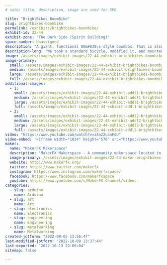 ```yaml
---
# note: title, description, image are used for SEO

title: "BrightBikes BoomBike"
slug: brightbikes-boombike
permalink: /exhibits/brightbikes-boombike/
exhibit-id: 22-44
exhibit-zone: "The Dark Side (Spirit Building)"
space-number: Unassigned
description: "A giant, functional 80&#039;s style boombox. That is also a bike!"
description-long: "We took a standard bicycle, modified it, and mounted a giant, functional 80&#039;s style boombox to the front. The BoomBike features a 900 watt sound system, and more than 16,000 LEDS!"
image: /assets/images/exhibit-images/22-44-exhibit-brightbikes-boombike-boombike1-large.png
image-primary: 
  small: /assets/images/exhibit-images/22-44-exhibit-brightbikes-boombike-boombike1-small.png
  medium: /assets/images/exhibit-images/22-44-exhibit-brightbikes-boombike-boombike1-medium.png
  large: /assets/images/exhibit-images/22-44-exhibit-brightbikes-boombike-boombike1-large.png
  full: /assets/images/exhibit-images/22-44-exhibit-brightbikes-boombike-boombike1-full.png
additional-images: 
  - 1:
    small: /assets/images/exhibit-images/22-44-exhibit-addl1-brightbikes-boombike-boombike2-small.jpg
    medium: /assets/images/exhibit-images/22-44-exhibit-addl1-brightbikes-boombike-boombike2-medium.jpg
    large: /assets/images/exhibit-images/22-44-exhibit-addl1-brightbikes-boombike-boombike2-large.jpg
    full: /assets/images/exhibit-images/22-44-exhibit-addl1-brightbikes-boombike-boombike2-full.jpg
  - 2:
    small: /assets/images/exhibit-images/22-44-exhibit-addl2-brightbikes-boombike-boombike3-small.jpg
    medium: /assets/images/exhibit-images/22-44-exhibit-addl2-brightbikes-boombike-boombike3-medium.jpg
    large: /assets/images/exhibit-images/22-44-exhibit-addl2-brightbikes-boombike-boombike3-large.jpg
    full: /assets/images/exhibit-images/22-44-exhibit-addl2-brightbikes-boombike-boombike3-full.jpg
video: "https://www.youtube.com/watch?v=z4a22uanFdU"
video-embed: '<iframe width="1024" height="576" src="https://www.youtube.com/embed/z4a22uanFdU?feature=oembed" frameborder="0" allow="accelerometer; autoplay; clipboard-write; encrypted-media; gyroscope; picture-in-picture" allowfullscreen title="Experience the BoomBike at Maker Faire Orlando 2021"></iframe>'
maker: 
  name: "MakerFX Makerspace"
  description: "MakerFX Makerspace - A community makerspace located in Orlando, FL with the tools, resources and community to help you bring your idea to life!"
  image-primary: /assets/images/exhibit-images/22-44-maker-brightbikes-boombike-oip-medium.jpg
  website: http://www.makerfx.org/
  twitter: https://www.twitter.com/makerfx
  instagram: https://www.instagram.com/makerfxspace/
  facebook: https://www.facebook.com/makerfxspace
  youtube: https://www.youtube.com/c/MakerFX-Channel/videos
categories: 
  - slug: arduino
    name: Arduino
  - slug: art
    name: Art
  - slug: electronics
    name: Electronics
  - slug: engineering
    name: Engineering
  - slug: metalworking
    name: Metalworking
created-jotform: "2022-08-05 13:56:47"
last-modified-jotform: "2022-10-09 13:37:44"
last-exported: "2022-10-13 22:06:04"
sitemap: false

---
```


